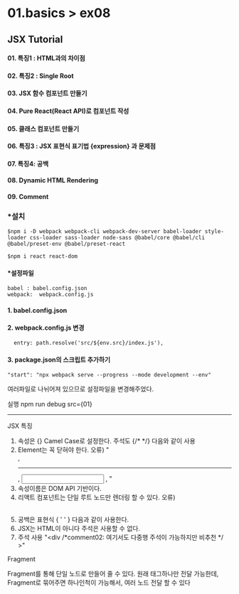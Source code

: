 # 01.basics > ex08
## JSX Tutorial


#### 01. 특징1 : HTML과의 차이점
#### 02. 특징2 : Single Root
#### 03. JSX 함수 컴포넌트 만들기
#### 04. Pure React(React API)로 컴포넌트 작성
#### 05. 클래스 컴포넌트 만들기
#### 06. 특징3 : JSX 표현식 표기법 {expression} 과 문제점
#### 07. 특징4: 공백
#### 08. Dynamic HTML Rendering
#### 09. Comment



### *설치 

 ```
 $npm i -D webpack webpack-cli webpack-dev-server babel-loader style-loader css-loader sass-loader node-sass @babel/core @babel/cli @babel/preset-env @babel/preset-react

 $npm i react react-dom
```
#### *설정파일
    babel : babel.config.json
    webpack:  webpack.config.js 

####  1. babel.config.json
####  2.  webpack.config.js 변경
      entry: path.resolve('src/${env.src}/index.js'),


####  3. package.json의 스크립트 추가하기

    "start": "npx webpack serve --progress --mode development --env"

여러파일로 나뉘어져 있으므로 설정파일을 변경해주었다.


실행
npm run debug src={01}



-----

JSX 특징

1. 속성은 {} Camel Case로 설정한다. 주석도 {/* */} 다음와 같이 사용
2. Element는 꼭 닫혀야 한다. 오류) "<br> , <hr> , <input type="text"> , <img src=''>"
3. 속성이름은 DOM API 기반이다.
4. 리액트 컴포넌트는 단일 루트 노드만 렌더링 할 수 있다.      오류)<h2></h2> <p></p>
5. 공백은 표현식 { ' ' }  다음과 같이 사용한다.
6. JSX는 HTML이 아니다 <!-- --> 주석은 사용할 수 없다.
7. 주석 사용 "<div /*comment02: 여기서도 다중행 주석이 가능하지만 비추천 */ >"  


Fragment

Fragment를 통해 단일 노드로 만들어 줄 수 있다. 원래 태그하나만 전달 가능한데, Fragment로 묶어주면 하나인척이 가능해서, 여러 노드 전달 할 수 있다

